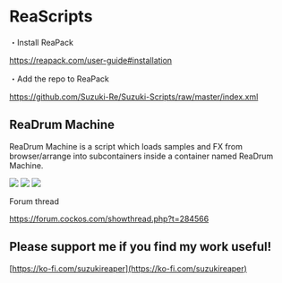 # ReaScripts

・Install ReaPack

https://reapack.com/user-guide#installation

・Add the repo to ReaPack

https://github.com/Suzuki-Re/Suzuki-Scripts/raw/master/index.xml

## ReaDrum Machine
ReaDrum Machine is a script which loads samples and FX from browser/arrange into subcontainers inside a container named ReaDrum Machine. 

![](https://i.imgur.com/A3vDxxT.gif)
![](https://imgur.com/j3v99Rr.png)
![](https://imgur.com/6z9BPOS.gif)

Forum thread

https://forum.cockos.com/showthread.php?t=284566

## Please support me if you find my work useful!

[https://ko-fi.com/suzukireaper](https://ko-fi.com/suzukireaper)
